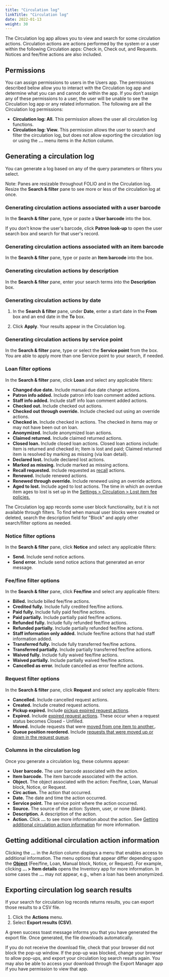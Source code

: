 ```yaml
---
title: "Circulation log"
linkTitle: "Circulation log"
date: 2022-01-13
weight: 30
---
```


The Circulation log app allows you to view and search for some circulation actions. Circulation actions are actions performed by the system or a user within the following Circulation apps: Check in, Check out, and Requests. Notices and fee/fine actions are also included.

## Permissions

You can assign permissions to users in the Users app. The permissions described below allow you to interact with the Circulation log app and determine what you can and cannot do within the app. If you don’t assign any of these permissions to a user, the user will be unable to see the Circulation log app or any related information.
The following are all the Circulation log permissions:


* **Circulation log: All.** This permission allows the user all circulation log functions.
* **Circulation log: View.** This permission allows the user to search and filter the circulation log, but does not allow exporting the circulation log or using the **...** menu items in the Action column.


## Generating a circulation log

You can generate a log based on any of the query parameters or filters you select.

Note: Panes are resizable throughout FOLIO and in the Circulation log. Resize the **Search & filter** pane to see more or less of the circulation log at once.


### Generating circulation actions associated with a user barcode

In the **Search & filter** pane, type or paste a **User barcode** into the box.

If you don't know the user's barcode, click **Patron look-up** to open the user search box and search for that user's record.

### Generating circulation actions associated with an item barcode

In the **Search & filter** pane, type or paste an **Item barcode** into the box.

### Generating circulation actions by description

In the **Search & filter** pane, enter your search terms into the **Description** box.

### Generating circulation actions by date

1. In the **Search & filter** pane, under **Date**, enter a start date in the **From** box and an end date in the **To** box.

2. Click **Apply**. Your results appear in the Circulation log.


### Generating circulation actions by service point

In the **Search & filter** pane, type or select the **Service point** from the box. You are able to apply more than one Service point to your search, if needed.

### Loan filter options

In the **Search & filter** pane, click **Loan** and select any applicable filters:

* **Changed due date.** Include manual due date change actions.
* **Patron info added.** Include patron info loan comment added actions.
* **Staff info added.** Include staff info loan comment added actions.
* **Checked out.** Include checked out actions.
* **Checked out through override.** Include checked out using an override actions.
* **Checked in.** Include checked in actions. The checked in items may or may not have been out on loan.
* **Anonymized.** Include anonymized loan actions.
* **Claimed returned.** Include claimed returned actions.
* **Closed loan.** Include closed loan actions. Closed loan actions include: Item is returned and checked in; Item is lost and paid; Claimed returned item is resolved by marking as missing (via loan detail).
* **Declared lost.** Include declared lost actions.
* **Marked as missing.** Include marked as missing actions.
* **Recall requested.** Include requested as [recall](../../requests/requests/#request-types-and-statuses) actions.
* **Renewed.** Include renewed actions.
* **Renewed through override.** Include renewed using an override actions.
* **Aged to lost.** Include aged to lost actions. The time in which an overdue item ages to lost is set up in the [Settings > Circulation > Lost item fee policies.](../../../settings/settings_circulation/settings_circulation/#creating-a-lost-item-fee-policy)

The Circulation log app records some user block functionality, but it is not available through filters. To find when manual user blocks were created or deleted, search the description field for "Block" and apply other search/filter options as needed.


### Notice filter options

In the **Search & filter** pane, click **Notice** and select any applicable filters:

* **Send.** Include send notice actions.
* **Send error.** Include send notice actions that generated an error message.

### Fee/fine filter options

In the **Search & filter** pane, click **Fee/fine** and select any applicable filters:

* **Billed.** Include billed fee/fine actions.
* **Credited fully.** Include fully credited fee/fine actions.
* **Paid fully.** Include fully paid fee/fine actions.
* **Paid partially.** Include partially paid fee/fine actions.
* **Refunded fully.** Include fully refunded fee/fine actions.
* **Refunded partially.** Include partially refunded fee/fine actions.
* **Staff information only added.** Include fee/fine actions that had staff information added.
* **Transferred fully.** Include fully transferred fee/fine actions.
* **Transferred partially.** Include partially transferred fee/fine actions.
* **Waived fully.** Include fully waived fee/fine actions.
* **Waived partially.** Include partially waived fee/fine actions.
* **Cancelled as error.** Include cancelled as error fee/fine actions.


### Request filter options

In the **Search & filter** pane, click **Request** and select any applicable filters:

* **Cancelled.** Include cancelled request actions.
* **Created.** Include created request actions.
* **Pickup expired.** Include [pickup expired request actions](../../requests/requests/#request-types-and-statuses).
* **Expired.** Include [expired request actions](../../requests/requests/#request-types-and-statuses). These occur when a request status becomes Closed - Unfilled.
* **Moved.** Include requests that were [moved from one item to another.](../../requests/requests/#moving-an-item-level-request-to-another-item-on-the-same-instance).
* **Queue position reordered.** Include [requests that were moved up or down in the request queue](../../requests/requests/#reordering-the-request-queue-for-an-item).


### Columns in the circulation log

Once you generate a circulation log, these columns appear:

* **User barcode.** The user barcode associated with the action.
* **Item barcode.** The item barcode associated with the action.
* **Object.** The object associated with the action: Fee/fine, Loan, Manual block, Notice, or Request.
* **Circ action.** The action that occurred.
* **Date.** The date and time the action occurred.
* **Service point.** The service point where the action occurred.
* **Source.** The source of the action: System, user, or none (blank).
* **Description.** A description of the action.
* **Action.** Click **…** to see more information about the action. See [Getting additional circulation action information](#getting-additional-circulation-action-information) for more information.


## Getting additional circulation action information

Clicking the **...** in the Action column displays a menu that enables access to additional information. The menu options that appear differ depending upon the **[Object](#columns-in-the-circulation-log)** (Fee/fine, Loan, Manual block, Notice, or Request). For example, clicking **... > Item details** opens the Inventory app for more information. In some cases the **...** may not appear, e.g., when a loan has been anonymized.

## Exporting circulation log search results

If your search for circulation log records returns results, you can export those results to a CSV file.

1. Click the **Actions** menu.
2. Select **Export results (CSV)**.

A green success toast message informs you that you have generated the export file. Once generated, the file downloads automatically.

If you do not receive the download file, check that your browser did not block the pop-up window. If the pop-up was blocked, change your browser to allow pop-ups, and export your circulation log search results again. You may also be able to access your download through the Export Manager app if you have permission to view that app.

